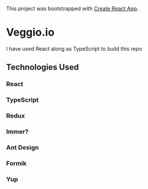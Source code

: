 This project was bootstrapped with [Create React App](https://github.com/facebook/create-react-app).

# Veggio.io
I have used React along as TypeScript to build this repo

## Technologies Used
### React
### TypeScript
### Redux
### Immer?
### Ant Design
### Formik
### Yup

